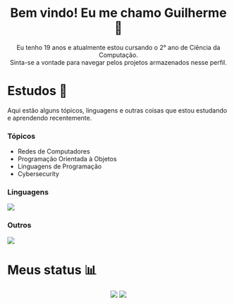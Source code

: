 <div align="center">
  <h1>Bem vindo! Eu me chamo Guilherme 👋</h1>
  <p>Eu tenho 19 anos e atualmente estou cursando o 2° ano de Ciência da Computação.<br/>Sinta-se a vontade para navegar pelos projetos armazenados nesse perfil.</p>
</div>

<div>
  <h1>Estudos 📖</h1>
  <p>Aqui estão alguns tópicos, linguagens e outras coisas que estou estudando e aprendendo recentemente.</p>
  <h3>Tópicos</h3>
  <ul>
    <li>Redes de Computadores</li>
    <li>Programação Orientada à Objetos</li>
    <li>Linguagens de Programação</li>
    <li>Cybersecurity</li>
  </ul>
  <h3>Linguagens</h3>
  <img src="https://skillicons.dev/icons?i=c,cpp,python,java,kotlin" />
  <h3>Outros</h3>
    <img src="https://skillicons.dev/icons?i=sqlite,git,figma,linux,bash" />
</div>

<div>
  <h1>Meus status 📊</h1>
  <div align="center">
    <img src="https://github-readme-stats.vercel.app/api/?username=guilherme-romanholo&show_icons=true\&title_color=fff\&icon_color=79ff97\&text_color=e2ffff&bg_color=28292d" />
    <img src="https://github-readme-activity-graph.vercel.app/graph?username=guilherme-romanholo&theme=xcode"/> 
  </div>
</div>

